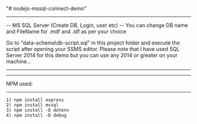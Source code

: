"# nodejs-mssql-connect-demo" 

************************************************************************
-- MS SQL Server (Create DB, Login, user etc) -- You can change DB name and FileName for .mdf and .ldf as per your choice

Go to "data-schema\db-script.sql" in this project folder and execute the script after opening your SSMS editor.
Please note that I have used SQL Server 2014 for this demo but you can use any 2014 or greater on your machine...

************************************************************************

***********
 NPM used:
***********
    1) npm install express
    2) npm install mssql
    3) npm install -D dotenv
    4) npm install -D debug

